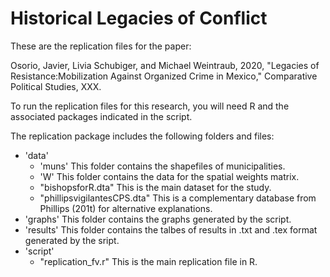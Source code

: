 # Historical Legacies of Conflict

These are the replication files for the paper: 

Osorio, Javier, Livia Schubiger, and Michael Weintraub, 2020, "Legacies of Resistance:Mobilization Against Organized Crime in Mexico," Comparative Political Studies, XXX.

To run the replication files for this research, you will need R and the associated packages indicated in the script.

The replication package includes the following folders and files:

* 'data'
  * 'muns' This folder contains the shapefiles of municipalities.
  * 'W' This folder contains the data for the spatial weights matrix.
  * "bishopsforR.dta" This is the main dataset for the study.
  * "phillipsvigilantesCPS.dta" This is a complementary database from Phillips (201t) for alternative explanations.
* 'graphs' This folder contains the graphs generated by the script.
* 'results' This folder contains the talbes of results in .txt and .tex format generated by the sript.
* 'script'
  * "replication_fv.r"  This is the main replication file in R.
